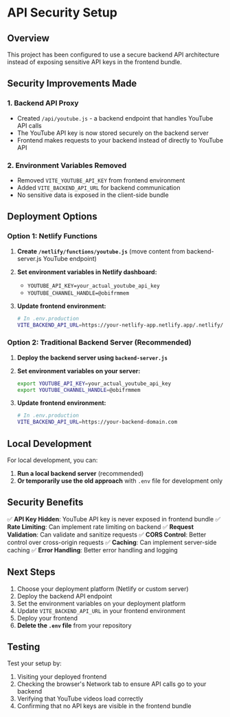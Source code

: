 # API Security Setup

## Overview
This project has been configured to use a secure backend API architecture instead of exposing sensitive API keys in the frontend bundle.

## Security Improvements Made

### 1. Backend API Proxy
- Created `/api/youtube.js` - a backend endpoint that handles YouTube API calls
- The YouTube API key is now stored securely on the backend server
- Frontend makes requests to your backend instead of directly to YouTube API

### 2. Environment Variables Removed
- Removed `VITE_YOUTUBE_API_KEY` from frontend environment
- Added `VITE_BACKEND_API_URL` for backend communication
- No sensitive data is exposed in the client-side bundle

## Deployment Options

### Option 1: Netlify Functions

1. **Create `/netlify/functions/youtube.js`** (move content from backend-server.js YouTube endpoint)

2. **Set environment variables in Netlify dashboard:**
   - `YOUTUBE_API_KEY=your_actual_youtube_api_key`
   - `YOUTUBE_CHANNEL_HANDLE=@obifrmmem`

3. **Update frontend environment:**
   ```bash
   # In .env.production
   VITE_BACKEND_API_URL=https://your-netlify-app.netlify.app/.netlify/functions
   ```

### Option 2: Traditional Backend Server (Recommended)

1. **Deploy the backend server using `backend-server.js`**

2. **Set environment variables on your server:**
   ```bash
   export YOUTUBE_API_KEY=your_actual_youtube_api_key
   export YOUTUBE_CHANNEL_HANDLE=@obifrmmem
   ```

3. **Update frontend environment:**
   ```bash
   # In .env.production
   VITE_BACKEND_API_URL=https://your-backend-domain.com
   ```

## Local Development

For local development, you can:

1. **Run a local backend server** (recommended)
2. **Or temporarily use the old approach** with `.env` file for development only

## Security Benefits

✅ **API Key Hidden**: YouTube API key is never exposed in frontend bundle
✅ **Rate Limiting**: Can implement rate limiting on backend
✅ **Request Validation**: Can validate and sanitize requests
✅ **CORS Control**: Better control over cross-origin requests
✅ **Caching**: Can implement server-side caching
✅ **Error Handling**: Better error handling and logging

## Next Steps

1. Choose your deployment platform (Netlify or custom server)
2. Deploy the backend API endpoint
3. Set the environment variables on your deployment platform
4. Update `VITE_BACKEND_API_URL` in your frontend environment
5. Deploy your frontend
6. **Delete the `.env` file** from your repository

## Testing

Test your setup by:
1. Visiting your deployed frontend
2. Checking the browser's Network tab to ensure API calls go to your backend
3. Verifying that YouTube videos load correctly
4. Confirming that no API keys are visible in the frontend bundle
